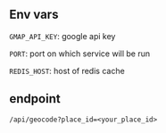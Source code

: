## Env vars

`GMAP_API_KEY`:  google api key

`PORT`: port on which service will be run

`REDIS_HOST`: host of redis cache

## endpoint

`/api/geocode?place_id=<your_place_id>`